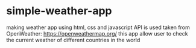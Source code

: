 # simple-weather-app
making weather app using html, css and javascript
API is used taken from OpenWeather: https://openweathermap.org/
this app allow user to check the current weather of different countries in the world
